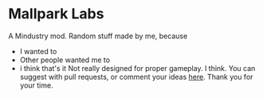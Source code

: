 # Mallpark Labs
A Mindustry mod. Random stuff made by me, because
- I wanted to
- Other people wanted me to
- i think that's it
Not really designed for proper gameplay. I think.
You can suggest with pull requests, or comment your ideas [here](https://docs.google.com/document/d/1Bex6bGZH8Edi_bAxgYvtgrodqyh1-s17IsR06N01cDo/edit?usp=sharing).
Thank you for your time.
